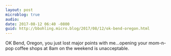 ```yaml
---
layout: post
microblog: true
audio: 
date: 2017-08-12 06:40 -0800
guid: http://bbohling.micro.blog/2017/08/12/ok-bend-oregon.html
---
```

OK Bend, Oregon, you just lost major points with me...opening your mom-n-pop coffee shops at 8am on the weekend is unacceptable.
